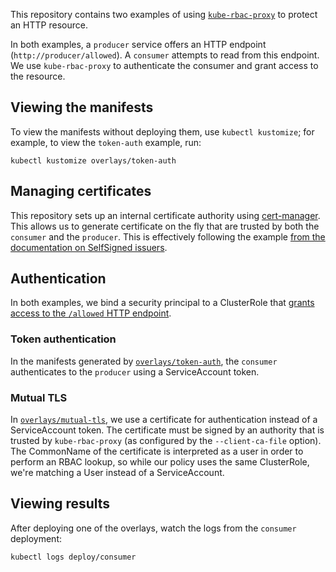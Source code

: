 This repository contains two examples of using [`kube-rbac-proxy`][krp] to protect an HTTP resource.

[krp]: https://github.com/brancz/kube-rbac-proxy

In both examples, a `producer` service offers an HTTP endpoint (`http://producer/allowed`). A `consumer` attempts to read from this endpoint. We use `kube-rbac-proxy` to authenticate the consumer and grant access to the resource.

## Viewing the manifests

To view the manifests without deploying them, use `kubectl kustomize`; for example, to view the `token-auth` example, run:

```
kubectl kustomize overlays/token-auth
```

## Managing certificates

This repository sets up an internal certificate authority using [cert-manager][]. This allows us to generate certificate on the fly that are trusted by both the `consumer` and the `producer`. This is effectively following the example [from the documentation on SelfSigned issuers][selfsigned].

[cert-manager]: https://cert-manager.io/
[selfsigned]: https://cert-manager.io/docs/configuration/selfsigned/

## Authentication

In both examples, we bind a security principal to a ClusterRole that [grants access to the `/allowed` HTTP endpoint][consumer-cr].

[consumer-cr]: base/consumer/consumer-cr.yaml

### Token authentication

In the manifests generated by [`overlays/token-auth`][token-auth], the `consumer` authenticates to the `producer` using a ServiceAccount token.

[token-auth]: overlays/token-auth

### Mutual TLS

In [`overlays/mutual-tls`][mtls], we use a certificate for authentication instead of a ServiceAccount token. The certificate must be signed by an authority that is trusted by `kube-rbac-proxy` (as configured by the `--client-ca-file` option). The CommonName of the certificate is interpreted as a user in order to perform an RBAC lookup, so while our policy uses the same  ClusterRole, we're matching a User instead of a ServiceAccount.

[mtls]: overlays/mutual-tls

## Viewing results

After deploying one of the overlays, watch the logs from the `consumer` deployment:

```
kubectl logs deploy/consumer
```
